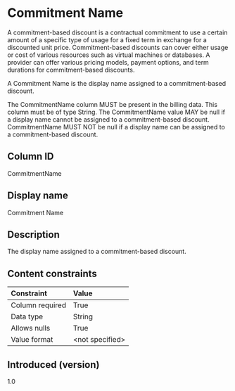 # Commitment Name

A commitment-based discount is a contractual commitment to use a certain amount of a specific type of usage for a fixed term in exchange for a discounted unit price. Commitment-based discounts can cover either usage or cost of various resources such as virtual machines or databases. A provider can offer various pricing models, payment options, and term durations for commitment-based discounts.

A Commitment Name is the display name assigned to a commitment-based discount.

The CommitmentName column MUST be present in the billing data. This column must be of type String. The CommitmentName value MAY be null if a display name cannot be assigned to a commitment-based discount. CommitmentName MUST NOT be null if a display name can be assigned to a commitment-based discount.

## Column ID

CommitmentName

## Display name

Commitment Name

## Description

The display name assigned to a commitment-based discount.

## Content constraints

| Constraint      | Value            |
|:----------------|:-----------------|
| Column required | True             |
| Data type       | String           |
| Allows nulls    | True             |
| Value format    | \<not specified> |

## Introduced (version)

1.0
